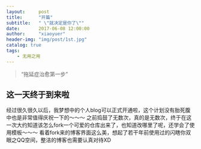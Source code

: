 ```yaml
---
layout:     post
title:      "开篇"
subtitle:   " \"就决定是你了\""
date:       2017-06-08 12:00:00
author:     "xiaoyuer"
header-img: "img/post/1st.jpg"
catalog: true
tags:
    - 无用之用
---
```


> “拖延症治愈第一步”


## 这一天终于到来啦
经过很久很久以后，我梦想中的个人blog可以正式开通啦，这个计划没有胎死腹中也是非常值得庆祝一下的～～～
之前捣鼓了无数次，真的是无数次，终于在这一次大约知道该怎么fork一个可爱的仓库出来了，也知道改哪里了呢，还学会了使用模板～～～
看着fork来的博客界面这么美，想起了若干年前使用过的闪瞎你双眼之QQ空间，整洁的博客也需要认真对待XD

